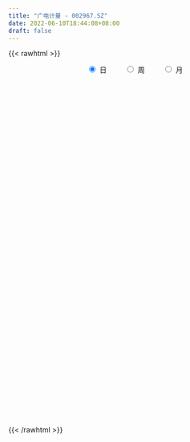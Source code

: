 ```yaml
---
title: "广电计量 - 002967.SZ"
date: 2022-06-10T18:44:08+08:00
draft: false
---
```

{{< rawhtml >}}
    <div style="text-align: center">
        <label style="padding: 1rem;"><input style="margin-right: .5rem" type="radio" name="period" value="D" checked onclick="period_change(this)">日</label>
        <label style="padding: 1rem;"><input style="margin-right: .5rem" type="radio" name="period" value="W" onclick="period_change(this)">周</label>
        <label style="padding: 1rem;"><input style="margin-right: .5rem" type="radio" name="period" value="M" onclick="period_change(this)">月</label>
    </div>
    <div id="chart" style="height: 700px;"></div> 
    <script type="text/javascript">
        const D_v = [70639.06,44565.04,46042.6,30004.22,33591.17,86733.11,41619.65,39600.57,40201.18,30071.8,45086.13,30269.14,20478.8,43285.84,37574.91,38849.2,69863.91,40942.25,87719.17,52402.11,61116.15,36899.14,38504.84,29203.07,82252.3,42066.56,35088.06,71646.52,47843.27,42119.2,40039.54,48153.34,48823.8,55257.27,93256.76,72920.79,80800.13,84319.14,120044.12,84296.02,50785.93,42908.17,34353.0,37118.39,36086.28,49092.8,28139.0,31942.73,26367.1,19894.0,26039.13,28735.24,51248.87,74522.21,113771.43,77840.41,68249.68,78118.14,69702.94,89004.77,49373.77,46160.47,41216.02,43065.17,42686.6,31668.17,38844.53,28472.05,50784.82,37226.8,34455.26,32487.26,26437.8,29729.2,52984.6,21929.9,33893.8,15503.9,29714.57,22329.2,14490.4,22565.6,13578.77,28060.27,17549.0,21614.4,15669.6,17862.8,28325.6,22164.2,52117.57,43938.2,21767.8,21431.86,20015.4,20804.66,15400.4,22195.2,31015.32,16535.52,16410.4,9668.62,11780.06,16719.4,13940.4,18934.2,19993.0,13189.56,16727.04,52596.02,45132.6,20484.6,15125.17,19391.57,63116.74,54789.92,32540.23,30415.57,32050.85,23128.4,31226.4,34763.05,50673.2,53499.18,63331.42,90466.2,71156.08,82091.22,31426.77,38152.97,38268.34,31693.28,45077.0,33263.54,22484.2,34464.75,29193.47,34332.25,61993.3,39140.6,43503.0,28308.22,26646.74,36380.72,33336.61,44178.17,156482.4,115571.23,87069.73,67691.54,41727.58,118055.67,86416.41,80953.08,86833.13,76557.24,49072.43,99811.32,86264.89,95011.42,88494.08,53398.55,58021.97,50414.13,64812.22,36495.36,42691.0,52811.27,84683.58,109973.92,67246.71,56205.8,55076.45,59056.16,45259.48,43428.43,46780.77,65757.22,65300.48,53003.49,37901.98,53353.7,77001.84,86699.16,76060.9,117929.11,114251.34,66223.8,70142.68,53999.38,91197.36,56716.38,61258.22,52824.23,51078.05,41410.69,50631.43,38829.96,23210.52,23681.8,16815.0,15638.36,16215.12,14516.56,26558.28,29636.97,26074.06,20645.11,20191.93,26968.71,17137.43,33020.73,44432.55,46835.76,28767.29,37968.49,29443.49,63212.53,38523.3,31345.84,31400.6,18544.91,17714.14,17930.64,16571.18,15672.65,18602.3,21966.3,25802.1,50038.56,21629.8,32983.58,22796.79,33663.63,36414.66,21401.8,29260.85,15850.8,16479.85,22570.05,27832.84,19862.0,14688.46,9637.63,16892.96,19698.52,25098.21,24028.81,25640.44,24295.31,21404.95,63940.07,85636.49,58243.18,31827.65,26477.89,32116.83,26243.05,70773.02,152567.16,106069.66,68406.17,71381.93,64506.18,54239.87,40484.62,52851.06,46892.38,44633.31,48988.05,53673.24,40500.7,31764.62,29622.44,68082.92,60764.6,53844.16,62889.76,33978.54,66539.19,68972.58,45385.58,41691.51,26537.1,72706.54,77911.26,41353.66,34762.1,32884.65,34255.11,31969.96,33621.5,31144.86,36266.81,52655.26,37561.26,58958.2,46942.32,35013.52,27375.89,35076.77,23140.45,39077.12,21304.79,33027.52,21424.6,23369.9,23738.62,53915.16,35930.63,26017.68,34495.0,34098.55,30180.78,28249.42,27836.78,18919.94,20843.89,35984.96,39855.58,21598.87,20711.28,36175.38,16567.47,22696.01,22350.81,29229.67,30192.93,28325.46,30758.64,23187.98,39608.77,21219.74,15832.68,18084.03,19139.63,15450.05,22309.95,17983.67,19431.82,22218.52,19533.6,22675.94,52287.9,124186.03,114635.95,103810.27,81711.0,67510.66,79135.19,74290.87,74799.39,67009.02,62184.43,43210.02,51269.4,37873.7,95974.74,94897.1,63737.9,46127.6,38716.03,101057.09,68717.62,47014.28,43139.9,37525.7,85626.83,46096.23,51442.35,39045.78,37440.31,27385.4,38147.56,25538.0,54184.7,22344.59,41194.4,64792.34,53593.03,36695.48,43544.6,29472.6,29348.22,47478.05,27805.56,38084.39,59566.23,61850.6,35903.45,61311.54,41948.96,39300.74,36833.88,53530.94,36465.48,44268.04,60513.15,36912.32,27653.86,24935.45,30368.23,49079.91,29547.8,47636.52,35787.42,54788.19,32699.9,20048.18,21545.12,25721.84,25017.29,37467.77,22783.76,18770.93,27189.05,28707.68,33621.99,33065.45,44120.94,61081.98,33625.41,27474.14,26348.17,82530.06,44526.23,50141.18,46100.22,48617.87,51985.81,42803.05,37773.24,39848.43,26427.69,34259.01,29643.98,30106.62,33574.71,44457.87,33601.17,29742.13,22312.6,46692.2,53130.85,50869.63,22748.61,19995.18,16800.98,14888.23,22654.78,27643.81,21377.57,18975.37,32964.89,67852.38,32495.57,75578.57,96519.33,64276.2,129330.36,178230.11,106153.16,93779.6,71873.57,57847.22,75261.89,39729.31,89713.85,52191.08,70702.17,56869.91,99509.38,68770.24,102019.46,67339.61,40804.69,31673.93,42705.12,35572.54,35321.93,22464.81,19856.59,31070.3,41577.05,23569.6,27350.8,31274.38,46615.84,24114.94,41699.27,42163.2,53163.0,47859.46,76060.6,28072.0,33349.08,21304.96,35542.0,39434.19,37950.88]
const D_histogram = [0.0,0.0012763533,-0.0720219609,-0.0942436946,-0.0320177858,-0.141498034,-0.2095871699,-0.2310935292,-0.182819824,-0.1599317772,-0.1678301677,-0.1284961413,-0.0919593157,-0.041650679,0.0198529436,0.0155427426,-0.0438676513,-0.0873743331,-0.0616353196,-0.0415664959,-0.0674904212,-0.0869055494,-0.0646491729,-0.0434585142,0.0692261637,0.1068336487,0.1219726803,0.2100256832,0.2876310449,0.3003574191,0.3055287266,0.3528604621,0.3722779579,0.3697802486,0.3707035892,0.2816186069,0.2192801707,0.2645424277,0.3353422715,0.1726129934,0.0828857708,0.0517258543,-0.0241726115,-0.0506882027,-0.0913329397,-0.224648567,-0.3351575548,-0.3373846277,-0.2740478626,-0.2323011655,-0.1712841356,-0.1048261168,-0.0107611153,0.2297179862,0.5667056691,0.6797444918,0.6583432598,0.6493018455,0.5831837374,0.3628125055,0.174546383,0.0790540031,0.0082454977,-0.0976435419,-0.1074278647,-0.1500298183,-0.0983069258,-0.0627025219,-0.0561551737,-0.027192154,0.0411676802,0.0788510019,0.0536702589,-0.0071620645,-0.0060864202,-0.0670824846,-0.2063913194,-0.3027725584,-0.4239409655,-0.4684499014,-0.4366203528,-0.4010127439,-0.3448444414,-0.3787794683,-0.3835843083,-0.3492212918,-0.3564080589,-0.3169725737,-0.2815688246,-0.2888350352,-0.2177839376,-0.0772607751,0.0319690445,0.1164241083,0.1985271528,0.2667414167,0.2952631812,0.3184363391,0.3726926064,0.3559454966,0.2953996617,0.2469165165,0.189465703,0.1251449047,0.0251431666,-0.067787031,-0.0485124305,-0.0338383631,-0.0240162883,-0.1236328219,-0.2155019006,-0.2742335645,-0.3065769642,-0.282334044,-0.4057697909,-0.436320846,-0.4577498832,-0.4987363616,-0.4465875032,-0.4188275191,-0.41834182,-0.4193450273,-0.42601668,-0.3908862992,-0.2992352421,-0.1347991207,0.0075940627,0.1389001916,0.2081940556,0.2255783454,0.2147448574,0.2245940737,0.274458373,0.2708589926,0.2703352015,0.2819994426,0.2623962918,0.2255394509,0.2482094545,0.1807148149,0.2059754686,0.2065312453,0.1636610269,0.1413952653,0.1399088605,0.1039805221,0.2548803079,0.3950499712,0.5036532849,0.5843539761,0.5826530921,0.6493192374,0.6919586989,0.7980511418,0.9384487531,0.9485359996,0.8774474216,0.6385052554,0.3762637793,0.1454934826,0.1019295623,-0.0226331177,-0.1511777561,-0.200468455,-0.2978754209,-0.4075302222,-0.4626632322,-0.451598601,-0.3283938824,-0.1552901109,-0.1121552445,-0.1059010518,-0.161778211,-0.1384284047,-0.1027052688,-0.0563981129,-0.0383030618,-0.1472421119,-0.1351134414,-0.1961248798,-0.230410716,-0.1575546136,-0.0114315086,-0.1039886867,-0.1936382273,-0.0197773907,-0.0637938605,-0.08620369,-0.1473064976,-0.1321196138,-0.2132005672,-0.3339295953,-0.5234734913,-0.6658860039,-0.8310392477,-0.8888514937,-0.7677524974,-0.6412220089,-0.56559823,-0.5290242377,-0.4410562144,-0.3372451136,-0.2243481187,-0.1373284157,-0.020360861,0.0550471868,0.0575702278,0.1047679652,0.1900174986,0.2891097378,0.3533723767,0.4056702221,0.4863695743,0.5891041622,0.5827736565,0.5632464037,0.5734781821,0.4977724666,0.3435952938,0.2528319762,0.2289713013,0.213949489,0.158180644,0.1330421552,0.0572791447,-0.0068063124,-0.073599236,-0.0886422265,-0.0894040486,0.0090119008,0.0642171572,0.0580278184,0.0403531538,0.0814082887,0.0178138931,-0.0634073144,-0.130214569,-0.1797212687,-0.2492028334,-0.2006349601,-0.158660433,-0.1622241941,-0.1669704931,-0.14821608,-0.1849384523,-0.2164336178,-0.1455052975,-0.0763077751,-0.0142013173,-0.0127314179,-0.004643011,0.1450264767,0.3516472409,0.4923481787,0.5417524283,0.5422344227,0.4712248149,0.3976210318,0.3808648105,0.4776074104,0.4344742008,0.3725871269,0.4213177234,0.459923506,0.4954929802,0.476387638,0.4120799271,0.413769586,0.3421980368,0.2238506823,0.0793262154,-0.0097543069,-0.1685198639,-0.2646147812,-0.3955604705,-0.5839800082,-0.6478814352,-0.7029393415,-0.7352024002,-0.6904607049,-0.6990575644,-0.7441474546,-0.7078569883,-0.6961527912,-0.5278543327,-0.3219936824,-0.2022030002,-0.1243091246,-0.1492274926,-0.216518549,-0.2954979847,-0.3623116752,-0.3316561773,-0.3786061344,-0.2794205816,-0.1538295174,-0.1219438649,-0.1623098689,-0.2148433432,-0.1619932075,-0.0748480681,-0.034422847,0.0582796738,0.0562262283,0.087934862,0.0419394236,-0.0025806055,-0.0349017085,-0.0903498958,-0.0761326472,-0.0532837614,0.0083604739,-0.0499667021,-0.0935261207,-0.0723641123,-0.0779507528,-0.0487782706,-0.0241264269,-0.102462712,-0.008713614,0.0418581956,0.0377319673,-0.0305419285,-0.0587925014,-0.1075673603,-0.1625753578,-0.22461778,-0.2866667509,-0.2707852554,-0.2988094256,-0.2309491349,-0.2457819741,-0.2128283142,-0.1805215342,-0.1818111677,-0.0983772477,-0.015767546,0.0881961943,0.1430955433,0.2042433525,0.2637220643,0.2616378492,0.2140983503,0.1119927135,-0.0338946918,-0.1465300888,-0.1931564909,-0.188505315,-0.2032208349,-0.2256495481,-0.2556899267,-0.200913415,-0.1062378753,-0.0767909781,-0.0704514639,-0.0085675343,0.0013048886,-0.0474700617,0.0189943414,0.0967251754,0.1593534092,0.2114220582,0.3276892557,0.4001336978,0.4104069408,0.4153382549,0.3774256057,0.4439744389,0.4419473406,0.451558521,0.3954555384,0.3531725402,0.2935216382,0.2509699397,0.2220706631,0.1204124775,0.0618062027,0.0101410415,0.0452837751,0.1182125018,0.1737180373,0.2149974238,0.1993956379,0.1765850158,0.1098442041,0.0551931754,-0.0267935323,-0.0302955082,0.0335168002,0.0716430191,0.1170348319,0.0941348883,0.1072744449,0.0935681403,0.0475862003,0.0385596989,0.0167053809,0.0332289418,0.0128764819,-0.031466122,-0.0565402211,-0.0917064381,-0.078815226,-0.077141996,-0.1309132956,-0.1939828116,-0.1391547273,-0.1284976996,-0.1202649558,-0.1398744141,-0.1768644163,-0.2185769601,-0.249715677,-0.2643673089,-0.2590182496,-0.276561088,-0.297967688,-0.2906385958,-0.2497040679,-0.2569297572,-0.3080550229,-0.3182194847,-0.2778398483,-0.2251326102,-0.0948345878,-0.0246267175,0.0304587684,0.0195019053,0.0634074011,0.0441651245,0.0513451154,0.0548091829,0.0454268422,0.0481643982,0.0614360703,0.0760073375,0.0572708947,0.014680428,-0.0310894263,-0.0125642047,0.0083031934,-0.0119556872,-0.1060420703,-0.0906185601,-0.0052438283,0.0467593046,0.0858621045,0.1152718718,0.1431835639,0.1351815849,0.1086100434,0.0855847256,0.0543068931,0.0391558792,0.0348178398,0.0329379771,0.0709129236,0.1125704587,0.105594417,0.1403747761,0.2687453056,0.2754885514,0.294999692,0.2563624911,0.1814438068,0.0911274656,0.0256813072,-0.1024910492,-0.2183540021,-0.378004333,-0.4869459848,-0.4628335266,-0.4365828867,-0.3366209803,-0.2185437568,-0.1496870922,-0.0779350881,0.0054496392,0.068767587,0.1115648631,0.1319824538,0.145298049,0.1493040021,0.1750043313,0.1780946126,0.1926106848,0.2137264428,0.1499545079,0.1183026515,0.1266797674,0.1517602771,0.2194728579,0.2760332049,0.3609382002,0.3894124839,0.3986439943,0.3733621569,0.3192642499,0.2338969832,0.1660578675]
const D_fast = [0.0,0.0015954416,-0.0897083628,-0.1354910202,-0.0812695578,-0.2261243145,-0.3466102428,-0.4258899845,-0.4233212352,-0.4404161327,-0.4902720651,-0.4830620741,-0.4695150775,-0.4296191105,-0.363152252,-0.3635767674,-0.4339540741,-0.4993043392,-0.4889741556,-0.4792969558,-0.5220934864,-0.563235002,-0.5571409187,-0.5468148886,-0.4168236697,-0.3525077726,-0.3068755709,-0.1663161471,-0.0168030243,0.0710127048,0.1525661938,0.2881130449,0.4006000302,0.4905473831,0.584146621,0.5654662903,0.5579478969,0.6693457607,0.8239811725,0.7044051427,0.6353993627,0.6171709099,0.5352292912,0.4960416493,0.4325636774,0.2430859083,0.0487875318,-0.037785698,-0.0429608986,-0.0592894928,-0.0410934969,-0.0008420072,0.0905327155,0.3884413135,0.8671054137,1.1500803594,1.2932649423,1.4465489894,1.5262268156,1.39655871,1.2519291833,1.1762003042,1.1074531732,0.9771532481,0.9405119592,0.860402551,0.8875487121,0.9074774854,0.8999860402,0.9221510215,1.0008027757,1.0581988479,1.0464356696,0.9838128301,0.9833668694,0.9056001837,0.7146935191,0.5426191406,0.315465492,0.1538440808,0.0765185412,0.0118729641,-0.0181698437,-0.1467997377,-0.2475006547,-0.3004429612,-0.3967317431,-0.4365394013,-0.4715278583,-0.5510028277,-0.5343977145,-0.4131897458,-0.2959676651,-0.1824065742,-0.0506717415,0.0842278766,0.1865654363,0.289347679,0.4367770979,0.5090163623,0.5223204428,0.5355664267,0.5254820389,0.4924474668,0.3987315204,0.288854565,0.2960010579,0.3022155346,0.3060335373,0.1755087982,0.0297642443,-0.0975258107,-0.2065134514,-0.2528540423,-0.4777322369,-0.6173635035,-0.7532300115,-0.9189005803,-0.9783985976,-1.0553454933,-1.1594452493,-1.2652847134,-1.3784605361,-1.4410517301,-1.4242094834,-1.2934731423,-1.1491814431,-0.9831502664,-0.8618078884,-0.7880290124,-0.745176286,-0.6791785512,-0.5606996587,-0.496584291,-0.4295242816,-0.3473601799,-0.3013642577,-0.281836236,-0.1971138686,-0.2194298046,-0.1426752837,-0.0904866957,-0.0924416573,-0.0793586026,-0.0458677923,-0.0558010002,0.1588188626,0.3977510187,0.6322676537,0.8590568388,1.0030192279,1.2320151826,1.4476443188,1.7532495472,2.1282593467,2.3754805931,2.5237538705,2.4444380181,2.2762624868,2.0818655608,2.0637840311,1.9335630716,1.7672239943,1.6678161816,1.4959403605,1.2844030037,1.1136041856,1.0117691665,1.0528754146,1.1871566583,1.2022527136,1.1820316434,1.0857099315,1.0744526366,1.0844994552,1.1167070829,1.1252263686,0.9794767906,0.9578271007,0.8477844423,0.7558959271,0.7893633761,0.932628604,0.8140742542,0.6760151568,0.8449316457,0.7849667108,0.7410059588,0.6430765268,0.6252335071,0.4908524119,0.286640985,-0.0337712838,-0.3426552974,-0.7155683531,-0.9955934725,-1.0664326006,-1.1002076143,-1.1659833929,-1.26166546,-1.2839614903,-1.264461668,-1.2076517027,-1.1549641036,-1.0430867642,-0.9539169197,-0.9370013217,-0.8636115931,-0.730857685,-0.5594880113,-0.4068822782,-0.2531668773,-0.0508751316,0.1991354969,0.3384984053,0.4597827534,0.6133840774,0.6621214785,0.5938431292,0.5662878056,0.599669956,0.6381355159,0.6219118319,0.630033882,0.5685906576,0.5028036225,0.4176108898,0.3804073427,0.3572945085,0.4579634331,0.5292229788,0.5375405946,0.5299542185,0.5913614256,0.5322205032,0.4351474671,0.3357865702,0.2413495534,0.1095672803,0.1079764136,0.1102858324,0.0661660229,0.0196771006,0.0013774936,-0.0815794918,-0.1671830616,-0.1326310658,-0.0825104871,-0.0239543587,-0.0256673138,-0.0187396597,0.1671864473,0.4617190216,0.7255070042,0.9103493608,1.0463899609,1.0931865569,1.1189880317,1.197448013,1.4135924655,1.4790778061,1.510337514,1.6643975413,1.8179842005,1.9774269197,2.077418487,2.1161307578,2.2212628132,2.2352407733,2.1728560893,2.0481631763,1.9566440773,1.7557485543,1.5934999417,1.3636641348,1.029249595,0.8033778093,0.5725850676,0.3565214088,0.2286479279,0.0452866773,-0.1858400766,-0.3265138573,-0.488847858,-0.4525129827,-0.327150753,-0.2579108208,-0.2110942264,-0.2733194676,-0.3947401611,-0.547594093,-0.7049857024,-0.7572442487,-0.8988457395,-0.8695153321,-0.7823816473,-0.7809819609,-0.8619254322,-0.9681697423,-0.9558179085,-0.8873847861,-0.8555652768,-0.7482928375,-0.736289726,-0.6825973768,-0.7181079593,-0.7632731398,-0.8043196699,-0.8823553312,-0.8871712443,-0.8776432989,-0.813908945,-0.8847277967,-0.9516687454,-0.9485977651,-0.9736720938,-0.9566941793,-0.9380739422,-1.0420259053,-0.9504552108,-0.8894188523,-0.8841120888,-0.9600214668,-1.002970165,-1.078636864,-1.174288701,-1.2924855681,-1.4262012267,-1.478016045,-1.5807425717,-1.5706195647,-1.6468978975,-1.6671513161,-1.6799749197,-1.726717345,-1.667877737,-1.5892099218,-1.463197133,-1.3725238981,-1.2603152508,-1.1349060228,-1.0715807756,-1.0655956871,-1.1397031454,-1.2940642237,-1.4433321429,-1.5382476677,-1.5807228205,-1.6462435492,-1.7250846494,-1.8190475097,-1.8144993517,-1.7463832809,-1.7361341282,-1.74740748,-1.6876654339,-1.6774667889,-1.7381092546,-1.6668962662,-1.5649841383,-1.4625175522,-1.3575933887,-1.1594038772,-0.9869260107,-0.8740510325,-0.7652851547,-0.7088414024,-0.5312989595,-0.4228392226,-0.300338412,-0.2575775101,-0.2115673731,-0.1978378656,-0.1776470791,-0.15102869,-0.2225837562,-0.2657384803,-0.3148683812,-0.2684047038,-0.1659228516,-0.0669878067,0.0280409356,0.0622880593,0.0836236911,0.0443439304,0.0034911956,-0.0851938952,-0.0962697481,-0.0240782398,0.0319587339,0.1066092548,0.1072430332,0.1472012011,0.1568869315,0.1228015415,0.1234149649,0.1057369921,0.1305677885,0.113434449,0.0612253147,0.0220161603,-0.0360766662,-0.0428892606,-0.0605015296,-0.1470011531,-0.258566372,-0.2385269695,-0.2599943668,-0.2818278619,-0.3364059237,-0.41761203,-0.5139688138,-0.6075364499,-0.688279909,-0.7476854122,-0.8343685225,-0.9302670446,-0.9955976013,-1.0170890904,-1.088547219,-1.2166862404,-1.3064055734,-1.3354858991,-1.3390618135,-1.232472438,-1.1684212471,-1.1057210691,-1.1118024559,-1.0520451099,-1.0602461053,-1.0402298356,-1.0230634723,-1.0210891025,-1.006310447,-0.9776797573,-0.9441066557,-0.9485253748,-0.9874457345,-1.0409879453,-1.0256037749,-1.0026605785,-1.0259083809,-1.1465052816,-1.1537364114,-1.0696726366,-1.0059796776,-0.9454113516,-0.8871836164,-0.8234760333,-0.797682616,-0.7971016467,-0.7987307831,-0.8164318924,-0.8217939365,-0.817427516,-0.8110728843,-0.755369707,-0.6855695571,-0.6661469946,-0.5962729414,-0.4007160856,-0.3251007019,-0.2318396383,-0.2063862165,-0.2359439491,-0.3034784239,-0.3625042555,-0.5162993742,-0.6867508276,-0.9409022417,-1.1715803897,-1.2631763131,-1.3460713949,-1.3302647336,-1.2668234494,-1.2353885577,-1.1831203257,-1.0983731886,-1.0178633441,-0.9471748522,-0.8937616481,-0.8441215406,-0.8027895869,-0.7333381749,-0.6857242405,-0.6230554971,-0.5485081284,-0.5747914363,-0.5768676299,-0.536820572,-0.4737999932,-0.3512191978,-0.2256505496,-0.0505110042,0.0753164004,0.1842089094,0.2522676112,0.2779857666,0.2510927458,0.224768097]
const D_slow = [0.0,0.0003190883,-0.0176864019,-0.0412473255,-0.049251772,-0.0846262805,-0.137023073,-0.1947964553,-0.2405014113,-0.2804843556,-0.3224418975,-0.3545659328,-0.3775557617,-0.3879684315,-0.3830051956,-0.37911951,-0.3900864228,-0.4119300061,-0.427338836,-0.4377304599,-0.4546030652,-0.4763294526,-0.4924917458,-0.5033563744,-0.4860498334,-0.4593414213,-0.4288482512,-0.3763418304,-0.3044340692,-0.2293447144,-0.1529625327,-0.0647474172,0.0283220723,0.1207671344,0.2134430317,0.2838476834,0.3386677261,0.4048033331,0.4886389009,0.5317921493,0.552513592,0.5654450556,0.5594019027,0.546729852,0.5238966171,0.4677344753,0.3839450866,0.2995989297,0.2310869641,0.1730116727,0.1301906388,0.1039841096,0.1012938308,0.1587233273,0.3003997446,0.4703358675,0.6349216825,0.7972471439,0.9430430782,1.0337462046,1.0773828003,1.0971463011,1.0992076755,1.07479679,1.0479398239,1.0104323693,0.9858556379,0.9701800074,0.956141214,0.9493431755,0.9596350955,0.979347846,0.9927654107,0.9909748946,0.9894532895,0.9726826684,0.9210848385,0.8453916989,0.7394064576,0.6222939822,0.513138894,0.412885708,0.3266745977,0.2319797306,0.1360836535,0.0487783306,-0.0403236841,-0.1195668276,-0.1899590337,-0.2621677925,-0.3166137769,-0.3359289707,-0.3279367096,-0.2988306825,-0.2491988943,-0.1825135401,-0.1086977449,-0.0290886601,0.0640844915,0.1530708657,0.2269207811,0.2886499102,0.336016336,0.3673025621,0.3735883538,0.356641596,0.3445134884,0.3360538976,0.3300498256,0.2991416201,0.2452661449,0.1767077538,0.1000635128,0.0294800018,-0.071962446,-0.1810426575,-0.2954801283,-0.4201642187,-0.5318110945,-0.6365179742,-0.7411034292,-0.8459396861,-0.9524438561,-1.0501654309,-1.1249742414,-1.1586740216,-1.1567755059,-1.122050458,-1.0700019441,-1.0136073577,-0.9599211434,-0.9037726249,-0.8351580317,-0.7674432835,-0.6998594832,-0.6293596225,-0.5637605495,-0.5073756868,-0.4453233232,-0.4001446195,-0.3486507523,-0.297017941,-0.2561026843,-0.2207538679,-0.1857766528,-0.1597815223,-0.0960614453,0.0027010475,0.1286143687,0.2747028628,0.4203661358,0.5826959451,0.7556856199,0.9551984053,1.1898105936,1.4269445935,1.6463064489,1.8059327627,1.8999987076,1.9363720782,1.9618544688,1.9561961894,1.9184017503,1.8682846366,1.7938157814,1.6919332258,1.5762674178,1.4633677675,1.3812692969,1.3424467692,1.3144079581,1.2879326952,1.2474881424,1.2128810412,1.187204724,1.1731051958,1.1635294304,1.1267189024,1.0929405421,1.0439093221,0.9863066431,0.9469179897,0.9440601126,0.9180629409,0.8696533841,0.8647090364,0.8487605713,0.8272096488,0.7903830244,0.7573531209,0.7040529791,0.6205705803,0.4897022075,0.3232307065,0.1154708946,-0.1067419788,-0.2986801032,-0.4589856054,-0.6003851629,-0.7326412223,-0.8429052759,-0.9272165543,-0.983303584,-1.0176356879,-1.0227259032,-1.0089641065,-0.9945715495,-0.9683795582,-0.9208751836,-0.8485977491,-0.7602546549,-0.6588370994,-0.5372447058,-0.3899686653,-0.2442752512,-0.1034636502,0.0399058953,0.1643490119,0.2502478354,0.3134558294,0.3706986548,0.424186027,0.463731188,0.4969917268,0.511311513,0.5096099349,0.4912101259,0.4690495692,0.4466985571,0.4489515323,0.4650058216,0.4795127762,0.4896010647,0.5099531368,0.5144066101,0.4985547815,0.4660011392,0.4210708221,0.3587701137,0.3086113737,0.2689462654,0.2283902169,0.1866475937,0.1495935737,0.1033589606,0.0492505561,0.0128742317,-0.006202712,-0.0097530414,-0.0129358958,-0.0140966486,0.0221599706,0.1100717808,0.2331588255,0.3685969325,0.5041555382,0.6219617419,0.7213669999,0.8165832025,0.9359850551,1.0446036053,1.1377503871,1.2430798179,1.3580606944,1.4819339395,1.601030849,1.7040508308,1.8074932272,1.8930427365,1.949005407,1.9688369609,1.9663983842,1.9242684182,1.8581147229,1.7592246053,1.6132296032,1.4512592444,1.2755244091,1.091723809,0.9191086328,0.7443442417,0.558307378,0.381343131,0.2073049332,0.07534135,-0.0051570706,-0.0557078206,-0.0867851018,-0.1240919749,-0.1782216122,-0.2520961084,-0.3426740272,-0.4255880715,-0.5202396051,-0.5900947505,-0.6285521298,-0.6590380961,-0.6996155633,-0.7533263991,-0.793824701,-0.812536718,-0.8211424298,-0.8065725113,-0.7925159542,-0.7705322388,-0.7600473829,-0.7606925342,-0.7694179614,-0.7920054353,-0.8110385971,-0.8243595375,-0.822269419,-0.8347610945,-0.8581426247,-0.8762336528,-0.895721341,-0.9079159086,-0.9139475154,-0.9395631933,-0.9417415968,-0.9312770479,-0.9218440561,-0.9294795382,-0.9441776636,-0.9710695037,-1.0117133431,-1.0678677881,-1.1395344758,-1.2072307897,-1.2819331461,-1.3396704298,-1.4011159233,-1.4543230019,-1.4994533854,-1.5449061774,-1.5695004893,-1.5734423758,-1.5513933272,-1.5156194414,-1.4645586033,-1.3986280872,-1.3332186249,-1.2796940373,-1.2516958589,-1.2601695319,-1.2968020541,-1.3450911768,-1.3922175056,-1.4430227143,-1.4994351013,-1.563357583,-1.6135859367,-1.6401454055,-1.6593431501,-1.6769560161,-1.6790978996,-1.6787716775,-1.6906391929,-1.6858906076,-1.6617093137,-1.6218709614,-1.5690154469,-1.4870931329,-1.3870597085,-1.2844579733,-1.1806234096,-1.0862670081,-0.9752733984,-0.8647865633,-0.751896933,-0.6530330484,-0.5647399133,-0.4913595038,-0.4286170189,-0.3730993531,-0.3429962337,-0.327544683,-0.3250094226,-0.3136884789,-0.2841353534,-0.2407058441,-0.1869564881,-0.1371075787,-0.0929613247,-0.0655002737,-0.0517019798,-0.0584003629,-0.06597424,-0.0575950399,-0.0396842852,-0.0104255772,0.0131081449,0.0399267561,0.0633187912,0.0752153413,0.084855266,0.0890316112,0.0973388467,0.1005579671,0.0926914367,0.0785563814,0.0556297719,0.0359259654,0.0166404664,-0.0160878575,-0.0645835604,-0.0993722422,-0.1314966671,-0.1615629061,-0.1965315096,-0.2407476137,-0.2953918537,-0.357820773,-0.4239126002,-0.4886671626,-0.5578074346,-0.6322993566,-0.7049590055,-0.7673850225,-0.8316174618,-0.9086312175,-0.9881860887,-1.0576460508,-1.1139292033,-1.1376378503,-1.1437945296,-1.1361798375,-1.1313043612,-1.1154525109,-1.1044112298,-1.091574951,-1.0778726552,-1.0665159447,-1.0544748451,-1.0391158276,-1.0201139932,-1.0057962695,-1.0021261625,-1.0098985191,-1.0130395703,-1.0109637719,-1.0139526937,-1.0404632113,-1.0631178513,-1.0644288084,-1.0527389822,-1.0312734561,-1.0024554882,-0.9666595972,-0.932864201,-0.9057116901,-0.8843155087,-0.8707387854,-0.8609498157,-0.8522453557,-0.8440108614,-0.8262826305,-0.7981400159,-0.7717414116,-0.7366477176,-0.6694613912,-0.6005892533,-0.5268393303,-0.4627487075,-0.4173877558,-0.3946058895,-0.3881855627,-0.413808325,-0.4683968255,-0.5628979087,-0.6846344049,-0.8003427866,-0.9094885082,-0.9936437533,-1.0482796925,-1.0857014656,-1.1051852376,-1.1038228278,-1.0866309311,-1.0587397153,-1.0257441018,-0.9894195896,-0.9520935891,-0.9083425062,-0.8638188531,-0.8156661819,-0.7622345712,-0.7247459442,-0.6951702813,-0.6635003395,-0.6255602702,-0.5706920557,-0.5016837545,-0.4114492045,-0.3140960835,-0.2144350849,-0.1210945457,-0.0412784832,0.0171957626,0.0587102295]
const D_data = [['2020-05-20', 29.27, 27.59, 27.27, 29.45],['2020-05-21', 27.66, 27.61, 27.35, 28.42],['2020-05-22', 27.52, 26.45, 26.1, 27.9],['2020-05-25', 26.43, 26.76, 25.8, 26.97],['2020-05-26', 26.94, 27.87, 26.5, 27.96],['2020-05-27', 27.92, 25.51, 25.21, 27.93],['2020-05-28', 25.33, 25.39, 24.9, 26.35],['2020-05-29', 25.15, 25.53, 25.06, 25.63],['2020-06-01', 25.8, 26.28, 25.54, 26.5],['2020-06-02', 26.37, 25.98, 25.84, 26.54],['2020-06-03', 26.16, 25.46, 25.13, 26.17],['2020-06-04', 25.6, 25.97, 25.32, 26.33],['2020-06-05', 25.94, 26.0, 25.76, 26.16],['2020-06-08', 26.08, 26.3, 26.08, 27.26],['2020-06-09', 26.5, 26.68, 25.8, 26.86],['2020-06-10', 26.64, 25.97, 25.97, 26.89],['2020-06-11', 25.93, 25.04, 24.73, 25.93],['2020-06-12', 24.55, 24.85, 24.01, 24.9],['2020-06-15', 26.42, 25.55, 25.12, 26.42],['2020-06-16', 25.14, 25.5, 25.0, 25.75],['2020-06-17', 25.36, 24.8, 24.45, 25.49],['2020-06-18', 24.8, 24.63, 24.28, 24.95],['2020-06-19', 24.63, 25.03, 24.61, 25.25],['2020-06-22', 24.9, 25.02, 24.66, 25.14],['2020-06-23', 25.3, 26.47, 25.11, 26.86],['2020-06-24', 26.27, 25.94, 25.82, 26.73],['2020-06-29', 25.94, 25.83, 25.62, 26.3],['2020-06-30', 25.95, 27.1, 25.89, 27.35],['2020-07-01', 27.3, 27.57, 26.92, 27.68],['2020-07-02', 27.51, 27.2, 26.81, 27.68],['2020-07-03', 27.2, 27.37, 27.0, 27.62],['2020-07-06', 27.6, 28.29, 27.53, 28.5],['2020-07-07', 28.68, 28.41, 28.33, 29.5],['2020-07-08', 28.01, 28.49, 27.74, 29.16],['2020-07-09', 28.22, 28.85, 27.84, 29.09],['2020-07-10', 28.3, 27.78, 27.63, 28.7],['2020-07-13', 27.52, 27.95, 26.97, 28.26],['2020-07-14', 28.04, 29.5, 27.4, 29.58],['2020-07-15', 29.6, 30.44, 29.16, 31.0],['2020-07-16', 30.18, 27.54, 27.5, 30.18],['2020-07-17', 27.78, 27.95, 26.2, 27.99],['2020-07-20', 28.08, 28.49, 27.65, 28.8],['2020-07-21', 28.58, 27.73, 27.46, 28.58],['2020-07-22', 27.68, 28.12, 27.15, 28.15],['2020-07-23', 27.8, 27.78, 27.3, 28.66],['2020-07-24', 27.85, 26.09, 26.01, 27.89],['2020-07-27', 26.2, 25.55, 25.36, 26.41],['2020-07-28', 25.69, 26.38, 25.69, 26.62],['2020-07-29', 26.33, 27.16, 26.21, 27.26],['2020-07-30', 27.24, 27.0, 26.9, 27.48],['2020-07-31', 27.1, 27.38, 26.88, 27.94],['2020-08-03', 27.65, 27.7, 27.36, 27.8],['2020-08-04', 28.35, 28.45, 27.9, 29.8],['2020-08-05', 28.9, 31.3, 28.21, 31.3],['2020-08-06', 31.97, 34.43, 31.64, 34.43],['2020-08-07', 33.99, 33.4, 33.1, 35.01],['2020-08-10', 33.0, 32.58, 32.2, 34.36],['2020-08-11', 32.58, 33.28, 32.58, 35.6],['2020-08-12', 33.81, 32.98, 32.0, 34.5],['2020-08-13', 33.3, 30.79, 30.62, 33.88],['2020-08-14', 30.8, 30.45, 29.8, 31.14],['2020-08-17', 30.95, 31.1, 30.0, 31.48],['2020-08-18', 31.16, 31.15, 30.8, 31.92],['2020-08-19', 30.99, 30.35, 30.0, 31.57],['2020-08-20', 30.19, 31.31, 29.88, 31.31],['2020-08-21', 31.4, 30.8, 30.4, 31.55],['2020-08-24', 30.7, 32.05, 30.5, 32.88],['2020-08-25', 32.27, 32.16, 31.45, 32.71],['2020-08-26', 32.25, 32.0, 31.76, 33.81],['2020-08-27', 32.25, 32.48, 32.01, 33.2],['2020-08-28', 32.57, 33.38, 32.02, 33.57],['2020-08-31', 33.5, 33.47, 33.06, 34.2],['2020-09-01', 33.4, 32.91, 32.61, 33.87],['2020-09-02', 32.87, 32.39, 32.01, 33.2],['2020-09-03', 32.24, 33.14, 31.6, 34.44],['2020-09-04', 32.48, 32.31, 32.1, 32.88],['2020-09-07', 32.32, 30.81, 30.39, 32.92],['2020-09-08', 30.85, 30.63, 30.15, 30.97],['2020-09-09', 30.29, 29.55, 28.82, 30.48],['2020-09-10', 29.61, 29.8, 29.61, 30.75],['2020-09-11', 29.71, 30.44, 29.6, 30.53],['2020-09-14', 30.51, 30.4, 29.63, 30.77],['2020-09-15', 30.4, 30.66, 30.11, 30.67],['2020-09-16', 30.95, 29.34, 29.02, 31.34],['2020-09-17', 29.42, 29.32, 28.5, 29.59],['2020-09-18', 29.59, 29.61, 28.5, 29.61],['2020-09-21', 29.55, 28.88, 28.8, 29.85],['2020-09-22', 28.61, 29.27, 28.4, 29.67],['2020-09-23', 29.15, 29.16, 28.83, 29.77],['2020-09-24', 28.99, 28.44, 28.41, 29.11],['2020-09-25', 28.36, 29.35, 28.23, 29.97],['2020-09-28', 29.42, 30.63, 29.24, 31.35],['2020-09-29', 30.72, 30.85, 30.3, 31.2],['2020-09-30', 30.97, 31.08, 30.65, 31.75],['2020-10-09', 31.48, 31.59, 30.81, 31.68],['2020-10-12', 31.59, 31.98, 31.59, 32.21],['2020-10-13', 31.89, 31.95, 31.74, 32.48],['2020-10-14', 31.89, 32.26, 31.75, 32.7],['2020-10-15', 32.49, 33.14, 32.06, 33.8],['2020-10-16', 33.14, 32.66, 32.45, 33.31],['2020-10-19', 32.8, 32.19, 32.02, 33.0],['2020-10-20', 32.14, 32.3, 31.9, 32.39],['2020-10-21', 32.3, 32.12, 31.7, 32.47],['2020-10-22', 31.92, 31.88, 31.23, 32.11],['2020-10-23', 31.72, 31.1, 30.98, 32.09],['2020-10-26', 30.87, 30.7, 30.1, 31.47],['2020-10-27', 30.5, 31.91, 30.3, 32.14],['2020-10-28', 31.71, 31.96, 31.66, 32.28],['2020-10-29', 31.75, 31.99, 31.16, 32.09],['2020-10-30', 33.6, 30.36, 30.23, 33.74],['2020-11-02', 30.21, 29.84, 28.7, 30.67],['2020-11-03', 29.69, 29.68, 29.12, 29.96],['2020-11-04', 29.56, 29.55, 29.44, 29.96],['2020-11-05', 29.7, 30.01, 29.51, 30.39],['2020-11-06', 30.2, 27.61, 27.1, 30.2],['2020-11-09', 27.01, 28.0, 26.56, 28.15],['2020-11-10', 28.18, 27.58, 27.26, 28.39],['2020-11-11', 27.79, 26.73, 26.73, 27.88],['2020-11-12', 27.0, 27.48, 27.0, 27.9],['2020-11-13', 27.33, 26.96, 26.7, 27.34],['2020-11-16', 26.96, 26.26, 26.1, 27.15],['2020-11-17', 26.61, 25.79, 25.25, 26.66],['2020-11-18', 25.71, 25.23, 24.83, 26.09],['2020-11-19', 25.11, 25.36, 24.62, 25.8],['2020-11-20', 25.4, 25.98, 25.37, 26.53],['2020-11-23', 26.0, 27.25, 25.85, 28.16],['2020-11-24', 27.38, 27.59, 27.38, 28.8],['2020-11-25', 27.7, 28.09, 27.3, 28.96],['2020-11-26', 28.06, 27.84, 27.46, 28.35],['2020-11-27', 27.81, 27.45, 26.78, 28.15],['2020-11-30', 27.49, 27.15, 27.09, 28.0],['2020-12-01', 27.15, 27.45, 27.1, 27.64],['2020-12-02', 27.75, 28.19, 27.27, 28.4],['2020-12-03', 28.19, 27.75, 27.72, 28.59],['2020-12-04', 27.77, 27.89, 27.42, 27.99],['2020-12-07', 27.76, 28.2, 27.43, 28.45],['2020-12-08', 28.39, 27.92, 27.9, 28.39],['2020-12-09', 28.1, 27.67, 27.6, 28.45],['2020-12-10', 27.72, 28.5, 27.2, 28.9],['2020-12-11', 28.35, 27.36, 27.11, 28.63],['2020-12-14', 27.45, 28.51, 27.27, 28.58],['2020-12-15', 28.52, 28.39, 28.09, 28.79],['2020-12-16', 28.51, 27.84, 27.72, 28.55],['2020-12-17', 27.81, 28.01, 27.65, 28.22],['2020-12-18', 28.1, 28.29, 27.97, 28.75],['2020-12-21', 28.45, 27.83, 27.42, 28.58],['2020-12-22', 28.3, 30.61, 28.1, 30.61],['2020-12-23', 30.98, 31.52, 30.18, 31.64],['2020-12-24', 31.05, 32.17, 30.53, 32.5],['2020-12-25', 31.75, 32.8, 31.71, 33.19],['2020-12-28', 32.83, 32.5, 32.31, 33.36],['2020-12-29', 33.6, 34.1, 33.5, 35.28],['2020-12-30', 34.44, 34.73, 33.9, 35.5],['2020-12-31', 35.0, 36.65, 35.0, 37.18],['2021-01-04', 36.8, 38.6, 36.59, 39.43],['2021-01-05', 38.0, 38.32, 36.8, 38.72],['2021-01-06', 37.99, 38.09, 37.35, 38.34],['2021-01-07', 37.69, 36.0, 35.98, 37.9],['2021-01-08', 36.3, 35.02, 35.0, 36.4],['2021-01-11', 35.69, 34.56, 34.28, 36.01],['2021-01-12', 34.54, 36.54, 34.31, 36.83],['2021-01-13', 37.0, 35.38, 35.09, 37.37],['2021-01-14', 35.09, 34.85, 33.38, 35.49],['2021-01-15', 35.0, 35.49, 34.03, 35.6],['2021-01-18', 35.21, 34.55, 34.39, 36.33],['2021-01-19', 34.32, 33.8, 33.72, 34.7],['2021-01-20', 33.66, 33.92, 33.04, 34.28],['2021-01-21', 34.0, 34.48, 33.63, 34.85],['2021-01-22', 34.32, 36.14, 34.15, 36.44],['2021-01-25', 36.4, 37.57, 35.08, 38.45],['2021-01-26', 37.31, 36.61, 35.61, 37.31],['2021-01-27', 36.5, 36.38, 36.1, 37.65],['2021-01-28', 36.0, 35.54, 34.72, 36.55],['2021-01-29', 35.86, 36.5, 35.8, 37.18],['2021-02-01', 37.12, 36.89, 35.67, 37.6],['2021-02-02', 36.76, 37.35, 36.16, 37.78],['2021-02-03', 37.4, 37.3, 36.86, 37.84],['2021-02-04', 37.13, 35.55, 35.52, 37.35],['2021-02-05', 35.5, 36.85, 35.19, 38.2],['2021-02-08', 36.61, 35.82, 35.37, 36.84],['2021-02-09', 35.7, 35.87, 34.9, 36.07],['2021-02-10', 35.87, 37.3, 35.61, 38.0],['2021-02-18', 38.0, 38.88, 36.88, 39.33],['2021-02-19', 39.0, 36.12, 35.0, 39.0],['2021-02-22', 35.7, 35.67, 35.1, 37.87],['2021-02-23', 35.48, 39.24, 35.13, 39.24],['2021-02-24', 39.37, 36.95, 36.67, 39.37],['2021-02-25', 37.08, 37.1, 35.85, 37.73],['2021-02-26', 35.7, 36.41, 35.48, 38.32],['2021-03-01', 36.36, 37.24, 36.11, 37.51],['2021-03-02', 37.31, 35.82, 33.62, 37.99],['2021-03-03', 35.29, 34.65, 34.44, 35.77],['2021-03-04', 34.92, 32.68, 32.33, 34.92],['2021-03-05', 32.5, 31.95, 31.3, 32.58],['2021-03-08', 32.21, 30.26, 30.11, 32.4],['2021-03-09', 30.45, 30.31, 29.6, 31.28],['2021-03-10', 30.8, 32.03, 30.45, 32.35],['2021-03-11', 31.97, 32.15, 31.42, 32.32],['2021-03-12', 32.22, 31.5, 31.25, 32.27],['2021-03-15', 31.2, 30.78, 30.23, 31.75],['2021-03-16', 30.92, 31.26, 30.6, 31.5],['2021-03-17', 30.91, 31.54, 30.71, 31.86],['2021-03-18', 31.54, 31.88, 31.39, 32.35],['2021-03-19', 31.15, 31.81, 31.13, 32.16],['2021-03-22', 31.83, 32.53, 31.5, 32.59],['2021-03-23', 32.7, 32.4, 31.96, 32.7],['2021-03-24', 31.64, 31.6, 31.31, 32.67],['2021-03-25', 31.37, 32.22, 31.18, 32.32],['2021-03-26', 32.22, 33.04, 31.8, 33.32],['2021-03-29', 33.07, 33.78, 32.74, 33.99],['2021-03-30', 33.5, 33.93, 33.31, 33.98],['2021-03-31', 33.93, 34.3, 33.51, 34.54],['2021-04-01', 34.7, 35.29, 34.15, 36.33],['2021-04-02', 35.38, 36.43, 35.15, 36.58],['2021-04-06', 36.9, 35.75, 35.75, 37.1],['2021-04-07', 35.83, 35.95, 35.34, 36.47],['2021-04-08', 35.68, 36.75, 35.65, 37.07],['2021-04-09', 35.66, 35.94, 35.38, 36.74],['2021-04-12', 35.75, 34.7, 34.47, 36.08],['2021-04-13', 34.79, 35.11, 34.59, 36.47],['2021-04-14', 35.26, 35.88, 34.83, 36.56],['2021-04-15', 35.67, 36.12, 35.53, 36.35],['2021-04-16', 36.16, 35.63, 35.57, 36.74],['2021-04-19', 35.8, 35.98, 35.25, 36.08],['2021-04-20', 35.94, 35.22, 35.02, 35.97],['2021-04-21', 34.9, 35.08, 34.81, 35.49],['2021-04-22', 35.25, 34.73, 34.53, 35.35],['2021-04-23', 34.97, 35.16, 34.11, 35.32],['2021-04-26', 35.3, 35.29, 35.25, 36.36],['2021-04-27', 35.61, 36.83, 35.29, 37.16],['2021-04-28', 36.71, 36.8, 36.5, 37.31],['2021-04-29', 36.3, 36.28, 35.5, 36.89],['2021-04-30', 36.26, 36.18, 36.08, 36.95],['2021-05-06', 36.52, 37.1, 35.79, 37.38],['2021-05-07', 37.16, 35.84, 35.83, 37.85],['2021-05-10', 36.23, 35.28, 34.68, 36.28],['2021-05-11', 34.8, 35.05, 33.5, 35.36],['2021-05-12', 34.86, 34.89, 34.52, 35.15],['2021-05-13', 34.0, 34.2, 33.7, 34.87],['2021-05-14', 34.4, 35.49, 34.12, 35.75],['2021-05-17', 35.76, 35.55, 35.25, 36.6],['2021-05-18', 35.89, 34.99, 34.9, 35.89],['2021-05-19', 34.75, 34.85, 34.73, 35.33],['2021-05-20', 34.86, 35.08, 34.7, 35.4],['2021-05-21', 35.18, 34.22, 34.15, 35.23],['2021-05-24', 34.2, 33.95, 33.62, 34.44],['2021-05-25', 33.9, 35.2, 33.81, 35.22],['2021-05-26', 35.04, 35.47, 34.78, 36.15],['2021-05-27', 35.17, 35.7, 35.12, 36.12],['2021-05-28', 36.41, 35.1, 34.83, 36.45],['2021-05-31', 34.8, 35.2, 34.8, 35.68],['2021-06-01', 35.46, 37.46, 35.23, 38.3],['2021-06-02', 37.01, 39.35, 37.01, 40.5],['2021-06-03', 39.39, 39.83, 39.06, 40.38],['2021-06-04', 39.64, 39.66, 38.88, 40.28],['2021-06-07', 39.9, 39.68, 39.16, 40.2],['2021-06-08', 39.53, 39.08, 38.83, 39.7],['2021-06-09', 39.3, 39.1, 38.9, 39.88],['2021-06-10', 40.04, 39.99, 39.03, 41.0],['2021-06-11', 41.2, 42.1, 41.19, 43.99],['2021-06-15', 42.81, 41.0, 39.63, 43.19],['2021-06-16', 40.94, 40.96, 40.65, 42.56],['2021-06-17', 40.83, 42.8, 40.58, 43.19],['2021-06-18', 42.97, 43.45, 42.85, 44.87],['2021-06-21', 43.48, 44.2, 42.86, 45.4],['2021-06-22', 44.7, 44.17, 43.4, 45.0],['2021-06-23', 44.36, 43.97, 43.1, 45.13],['2021-06-24', 44.11, 45.21, 44.01, 45.68],['2021-06-25', 45.21, 44.67, 43.81, 45.65],['2021-06-28', 44.69, 44.07, 43.8, 46.04],['2021-06-29', 44.06, 43.43, 42.0, 44.42],['2021-06-30', 43.49, 43.8, 42.66, 43.99],['2021-07-01', 43.75, 42.46, 42.46, 43.76],['2021-07-02', 42.82, 42.65, 41.56, 43.56],['2021-07-05', 43.47, 41.59, 40.57, 43.92],['2021-07-06', 41.74, 39.85, 39.34, 42.06],['2021-07-07', 39.95, 40.45, 39.54, 40.73],['2021-07-08', 40.41, 39.89, 39.2, 41.24],['2021-07-09', 39.65, 39.53, 38.97, 39.84],['2021-07-12', 39.99, 40.1, 39.15, 40.98],['2021-07-13', 39.45, 39.09, 38.55, 40.11],['2021-07-14', 39.09, 38.0, 37.89, 39.3],['2021-07-15', 37.81, 38.48, 37.72, 39.08],['2021-07-16', 38.39, 37.78, 37.78, 38.85],['2021-07-19', 38.03, 39.76, 37.72, 39.92],['2021-07-20', 39.39, 40.91, 39.18, 41.16],['2021-07-21', 41.2, 40.5, 40.3, 41.21],['2021-07-22', 40.6, 40.37, 39.9, 41.06],['2021-07-23', 40.0, 39.1, 38.97, 40.09],['2021-07-26', 38.98, 38.15, 37.37, 39.1],['2021-07-27', 38.11, 37.37, 37.28, 38.75],['2021-07-28', 37.0, 36.82, 35.44, 37.2],['2021-07-29', 37.4, 37.61, 36.84, 37.71],['2021-07-30', 37.4, 36.24, 35.8, 38.0],['2021-08-02', 35.92, 37.87, 35.82, 38.25],['2021-08-03', 37.87, 38.55, 37.87, 38.8],['2021-08-04', 38.64, 37.6, 36.83, 38.65],['2021-08-05', 37.3, 36.46, 36.0, 37.43],['2021-08-06', 36.11, 35.8, 35.6, 36.73],['2021-08-09', 35.53, 36.86, 35.44, 37.29],['2021-08-10', 36.86, 37.46, 36.4, 37.6],['2021-08-11', 37.45, 37.06, 36.9, 37.6],['2021-08-12', 37.09, 37.97, 36.85, 38.49],['2021-08-13', 37.7, 36.96, 36.8, 37.97],['2021-08-16', 36.72, 37.41, 36.64, 38.38],['2021-08-17', 37.3, 36.34, 36.25, 37.34],['2021-08-18', 36.38, 36.02, 35.76, 36.45],['2021-08-19', 35.9, 35.84, 35.76, 36.61],['2021-08-20', 35.98, 35.15, 34.25, 36.15],['2021-08-23', 34.8, 35.73, 34.8, 35.9],['2021-08-24', 35.95, 35.77, 35.61, 36.71],['2021-08-25', 35.98, 36.35, 35.75, 36.98],['2021-08-26', 36.33, 34.72, 34.66, 36.6],['2021-08-27', 34.72, 34.45, 34.1, 34.94],['2021-08-30', 34.3, 35.01, 34.02, 35.37],['2021-08-31', 34.71, 34.53, 34.39, 35.57],['2021-09-01', 34.6, 34.85, 34.21, 35.08],['2021-09-02', 34.85, 34.78, 34.38, 35.11],['2021-09-03', 34.96, 33.16, 33.11, 34.96],['2021-09-06', 33.23, 35.18, 33.03, 35.19],['2021-09-07', 35.5, 34.91, 34.61, 35.5],['2021-09-08', 34.8, 34.25, 34.1, 35.18],['2021-09-09', 34.22, 33.12, 33.06, 34.44],['2021-09-10', 33.2, 33.19, 32.81, 33.29],['2021-09-13', 33.19, 32.52, 32.22, 33.39],['2021-09-14', 32.47, 31.91, 31.76, 32.78],['2021-09-15', 31.98, 31.2, 30.96, 32.24],['2021-09-16', 31.29, 30.5, 30.3, 31.3],['2021-09-17', 30.49, 30.96, 30.05, 31.22],['2021-09-22', 30.69, 29.97, 29.81, 30.69],['2021-09-23', 30.6, 30.88, 30.27, 31.27],['2021-09-24', 30.76, 29.6, 29.39, 30.97],['2021-09-27', 29.6, 29.86, 29.52, 30.36],['2021-09-28', 29.87, 29.66, 29.47, 30.16],['2021-09-29', 29.68, 28.96, 28.86, 29.77],['2021-09-30', 29.01, 29.91, 29.01, 30.1],['2021-10-08', 30.27, 30.08, 29.94, 30.77],['2021-10-11', 30.08, 30.66, 29.9, 31.19],['2021-10-12', 30.55, 30.35, 29.96, 30.65],['2021-10-13', 30.29, 30.67, 30.09, 30.97],['2021-10-14', 30.67, 30.96, 30.55, 31.22],['2021-10-15', 30.98, 30.36, 30.2, 30.98],['2021-10-18', 30.3, 29.66, 29.5, 30.43],['2021-10-19', 29.72, 28.52, 28.45, 29.92],['2021-10-20', 28.63, 27.15, 26.59, 28.79],['2021-10-21', 27.23, 26.61, 26.4, 27.56],['2021-10-22', 26.61, 26.68, 25.77, 27.07],['2021-10-25', 26.71, 26.86, 26.7, 27.55],['2021-10-26', 26.81, 26.23, 26.1, 27.1],['2021-10-27', 26.12, 25.65, 25.31, 26.35],['2021-10-28', 25.55, 25.0, 24.89, 25.9],['2021-10-29', 24.88, 25.72, 24.51, 25.89],['2021-11-01', 25.71, 26.27, 25.47, 26.55],['2021-11-02', 26.08, 25.48, 25.21, 26.58],['2021-11-03', 25.49, 24.99, 24.83, 25.67],['2021-11-04', 25.12, 25.6, 25.04, 25.96],['2021-11-05', 25.72, 24.9, 24.88, 25.76],['2021-11-08', 24.88, 23.8, 23.63, 24.88],['2021-11-09', 24.0, 25.04, 23.82, 25.1],['2021-11-10', 25.0, 25.38, 24.42, 25.47],['2021-11-11', 25.17, 25.44, 25.02, 25.63],['2021-11-12', 25.31, 25.54, 25.03, 25.71],['2021-11-15', 25.68, 26.8, 25.63, 27.44],['2021-11-16', 26.99, 26.85, 26.53, 27.39],['2021-11-17', 26.84, 26.43, 26.32, 26.84],['2021-11-18', 26.5, 26.56, 26.33, 27.2],['2021-11-19', 26.41, 26.09, 25.93, 26.5],['2021-11-22', 26.04, 27.66, 26.04, 27.94],['2021-11-23', 27.38, 27.2, 27.04, 27.55],['2021-11-24', 27.26, 27.61, 27.06, 27.95],['2021-11-25', 27.86, 26.9, 26.84, 27.86],['2021-11-26', 26.84, 27.02, 26.33, 27.16],['2021-11-29', 26.72, 26.71, 26.5, 27.07],['2021-11-30', 26.8, 26.8, 26.56, 27.5],['2021-12-01', 26.86, 26.91, 26.6, 27.18],['2021-12-02', 26.89, 25.73, 25.65, 26.89],['2021-12-03', 25.85, 25.86, 25.79, 26.2],['2021-12-06', 25.99, 25.63, 25.41, 26.51],['2021-12-07', 25.78, 26.65, 25.44, 26.98],['2021-12-08', 26.4, 27.44, 26.4, 27.56],['2021-12-09', 27.44, 27.65, 27.27, 27.7],['2021-12-10', 27.6, 27.86, 27.35, 28.43],['2021-12-13', 28.01, 27.36, 27.35, 28.27],['2021-12-14', 27.4, 27.3, 27.08, 27.53],['2021-12-15', 27.3, 26.61, 26.54, 27.34],['2021-12-16', 26.63, 26.49, 26.24, 26.88],['2021-12-17', 26.59, 25.78, 25.7, 26.69],['2021-12-20', 25.77, 26.5, 25.66, 27.9],['2021-12-21', 26.73, 27.5, 26.51, 27.92],['2021-12-22', 27.3, 27.49, 27.16, 27.88],['2021-12-23', 27.5, 27.88, 26.86, 28.09],['2021-12-24', 28.01, 27.17, 27.11, 28.19],['2021-12-27', 27.8, 27.68, 27.25, 28.0],['2021-12-28', 27.77, 27.43, 27.29, 27.82],['2021-12-29', 27.55, 26.93, 26.7, 27.6],['2021-12-30', 26.86, 27.29, 26.63, 27.65],['2021-12-31', 27.16, 27.08, 26.72, 27.31],['2022-01-04', 27.07, 27.58, 26.96, 27.98],['2022-01-05', 27.61, 27.14, 27.06, 27.66],['2022-01-06', 26.98, 26.67, 26.63, 27.09],['2022-01-07', 26.75, 26.7, 26.66, 27.03],['2022-01-10', 26.57, 26.36, 26.0, 26.68],['2022-01-11', 26.36, 26.84, 26.35, 27.55],['2022-01-12', 26.85, 26.68, 26.65, 27.04],['2022-01-13', 26.73, 25.76, 25.76, 26.74],['2022-01-14', 25.7, 25.19, 25.08, 25.86],['2022-01-17', 25.27, 26.5, 25.1, 26.57],['2022-01-18', 26.48, 26.0, 25.76, 26.54],['2022-01-19', 25.84, 25.9, 25.62, 26.2],['2022-01-20', 25.9, 25.39, 25.29, 25.95],['2022-01-21', 25.39, 24.86, 24.62, 25.56],['2022-01-24', 24.8, 24.39, 24.32, 25.02],['2022-01-25', 24.2, 24.09, 23.8, 24.66],['2022-01-26', 24.15, 23.91, 23.71, 24.5],['2022-01-27', 24.02, 23.86, 23.8, 24.18],['2022-01-28', 24.16, 23.25, 23.2, 24.3],['2022-02-07', 23.61, 22.78, 22.69, 23.81],['2022-02-08', 22.78, 22.77, 22.35, 22.96],['2022-02-09', 22.93, 23.0, 22.7, 23.4],['2022-02-10', 23.01, 22.17, 22.16, 23.18],['2022-02-11', 22.15, 21.11, 21.02, 22.32],['2022-02-14', 21.2, 21.07, 20.84, 21.27],['2022-02-15', 21.13, 21.4, 21.0, 21.4],['2022-02-16', 21.44, 21.45, 21.25, 21.65],['2022-02-17', 21.98, 22.63, 21.88, 23.2],['2022-02-18', 22.4, 22.21, 22.02, 22.48],['2022-02-21', 22.21, 22.2, 21.69, 22.36],['2022-02-22', 22.02, 21.35, 21.29, 22.02],['2022-02-23', 21.45, 22.0, 21.32, 22.19],['2022-02-24', 21.8, 21.16, 20.91, 22.11],['2022-02-25', 21.35, 21.34, 21.25, 21.9],['2022-02-28', 21.23, 21.21, 20.8, 21.38],['2022-03-01', 21.23, 20.92, 20.85, 21.46],['2022-03-02', 20.9, 20.94, 20.61, 21.03],['2022-03-03', 21.02, 21.01, 20.66, 21.14],['2022-03-04', 20.8, 21.01, 20.71, 21.1],['2022-03-07', 20.91, 20.49, 20.43, 20.98],['2022-03-08', 20.4, 19.91, 19.91, 20.59],['2022-03-09', 19.99, 19.48, 18.6, 20.07],['2022-03-10', 19.75, 20.05, 19.75, 20.28],['2022-03-11', 19.73, 20.04, 19.31, 20.07],['2022-03-14', 19.79, 19.38, 19.36, 20.05],['2022-03-15', 19.31, 17.95, 17.95, 19.77],['2022-03-16', 18.3, 18.88, 17.5, 19.0],['2022-03-17', 19.15, 19.84, 19.01, 19.99],['2022-03-18', 19.77, 19.66, 19.41, 19.95],['2022-03-21', 19.57, 19.65, 19.47, 19.97],['2022-03-22', 19.7, 19.65, 19.42, 19.85],['2022-03-23', 19.69, 19.75, 19.58, 19.8],['2022-03-24', 19.7, 19.33, 19.27, 19.7],['2022-03-25', 19.65, 18.97, 18.9, 19.65],['2022-03-28', 18.9, 18.83, 18.6, 19.09],['2022-03-29', 18.99, 18.51, 18.37, 18.99],['2022-03-30', 18.74, 18.5, 18.23, 18.78],['2022-03-31', 18.46, 18.49, 18.37, 19.15],['2022-04-01', 18.47, 18.41, 17.94, 18.5],['2022-04-06', 18.44, 18.93, 18.44, 19.58],['2022-04-07', 18.94, 19.15, 18.67, 19.55],['2022-04-08', 19.27, 18.61, 18.32, 19.35],['2022-04-11', 18.7, 19.2, 18.51, 19.89],['2022-04-12', 19.01, 20.88, 18.88, 21.0],['2022-04-13', 20.51, 19.85, 19.83, 20.68],['2022-04-14', 19.91, 20.23, 19.66, 20.34],['2022-04-15', 19.9, 19.6, 19.38, 19.96],['2022-04-18', 19.51, 18.95, 18.87, 19.51],['2022-04-19', 18.92, 18.36, 18.14, 19.13],['2022-04-20', 18.3, 18.24, 18.18, 18.62],['2022-04-21', 18.06, 16.84, 16.7, 18.06],['2022-04-22', 16.58, 16.14, 16.08, 16.69],['2022-04-25', 15.86, 14.53, 14.53, 15.86],['2022-04-26', 14.52, 14.0, 13.76, 14.73],['2022-04-27', 13.76, 14.95, 13.6, 15.14],['2022-04-28', 14.7, 14.63, 14.23, 14.89],['2022-04-29', 14.88, 15.45, 14.74, 15.62],['2022-05-05', 15.57, 15.9, 15.48, 16.31],['2022-05-06', 15.5, 15.49, 15.41, 15.78],['2022-05-09', 15.48, 15.66, 15.41, 15.96],['2022-05-10', 15.52, 16.04, 15.27, 16.12],['2022-05-11', 16.1, 16.06, 16.05, 16.53],['2022-05-12', 16.3, 16.01, 15.83, 16.32],['2022-05-13', 15.95, 15.85, 15.75, 16.15],['2022-05-16', 16.04, 15.82, 15.75, 16.17],['2022-05-17', 15.82, 15.73, 15.56, 15.95],['2022-05-18', 15.79, 16.08, 15.67, 16.5],['2022-05-19', 15.81, 15.89, 15.71, 16.03],['2022-05-20', 15.96, 16.11, 15.79, 16.19],['2022-05-23', 16.17, 16.34, 16.14, 16.6],['2022-05-24', 16.4, 15.2, 15.2, 16.42],['2022-05-25', 15.31, 15.35, 15.24, 15.54],['2022-05-26', 15.35, 15.79, 14.96, 16.02],['2022-05-27', 15.97, 16.11, 15.67, 16.33],['2022-05-30', 16.29, 16.96, 16.04, 16.98],['2022-05-31', 16.96, 17.28, 16.69, 17.48],['2022-06-01', 17.29, 18.21, 17.2, 18.29],['2022-06-02', 18.1, 18.06, 17.82, 18.11],['2022-06-06', 18.42, 18.2, 17.9, 18.48],['2022-06-07', 18.2, 18.01, 17.85, 18.31],['2022-06-08', 18.1, 17.7, 17.54, 18.1],['2022-06-09', 17.69, 17.15, 17.0, 17.69],['2022-06-10', 17.11, 17.12, 16.93, 17.4]]
const W_v = [3564.93,24908.58,598978.8400000001,2115682.1099999999,1746330.23,1321934.0699999998,886569.6199999999,928765.8999999999,504664.3,519440.72,745563.29,282223.47,426411.0699999999,335606.61,370604.51,337580.16,239165.39,192424.98,189987.38,159845.81,111545.28,116393.66,148296.07,130211.93,205715.49,110118.14,247132.79,273365.22,231548.72,166107.05,230516.11,276641.41,153521.93,236736.59,318411.96,420245.34,199558.64,132381.96,346118.16,354449.3,204796.43,189783.46,163568.76,115931.87,103368.04,136139.77,87137.86,20015.4,105951.1,68518.88,121439.82,163250.68,172924.97,233493.25,313293.24,170786.36,199124.37,168175.29,470993.0699999999,327152.74,398539.01,345340.15,281493.43,347559.04,266526.38,144259.17,163701.0,444607.83,315995.5699999999,205160.65,86866.84,123106.35,168395.18,159391.8,137528.79,90743.07,153250.83,70078.29,105563.35,88913.89,118761.29,261052.34,308177.95,310363.94,239101.24,204549.05,279559.98,249125.9600000001,259618.21,167258.24,231130.56,145975.02,155475.8,160722.64,131834.99,134908.58,132794.88,93555.39,74276.08,15450.05,101477.56,417596.09,377447.11,261546.57,339453.37,297454.59,259651.5,167600.25,239819.85,172188.82,260580.78,210399.08,150014.78,192419.88,154803.23,131228.8,200598.04,214504.01,239648.13,167952.35,171482.5,195753.89,101982.98,173665.78,236374.1,579366.8,314743.35,397871.16,108144.3,167738.33,143424.34,185867.63,205155.06,167581.11]
const W_histogram = [0.0,0.418005698,1.3304146557,1.8381400254,2.3058339187,2.3708578417,2.4274016511,2.2767661087,2.0308907479,1.7393248857,1.7099625608,1.4915890535,1.5042193672,1.4992800721,1.5325007345,1.0183422797,0.6413873461,0.1511094369,-0.3140027419,-0.6227339322,-0.8854062664,-0.9591941438,-0.8976896202,-0.8227640234,-1.5825956451,-2.0308592033,-2.1765765768,-2.2425941737,-2.256467184,-2.1430802334,-2.0543732383,-1.8962255032,-1.6519352472,-1.3295083471,-1.0370728617,-0.7917179059,-0.7164793985,-0.5491520695,-0.0297676479,0.1106757514,0.2165900223,0.4371296411,0.4840223764,0.3674610986,0.2200931989,0.0970160057,0.1223916986,0.1613480433,0.2421444685,0.1765376113,0.0745353524,-0.1733750978,-0.3653298491,-0.5323772356,-0.5174895965,-0.4539017731,-0.4239915962,-0.3226177049,0.0474366187,0.5242679972,0.6921131657,0.789932671,0.8484203501,0.8587487377,0.8357549445,0.7975577385,0.645993101,0.5236568393,0.1217260034,-0.1787480227,-0.3509707136,-0.3742675703,-0.1643001541,-0.0663721121,-0.032163274,-0.0498232019,-0.0038658287,-0.0072267368,-0.0419449092,-0.1531138733,-0.168816097,0.1113752881,0.4267916652,0.6772177392,0.8639415891,0.7922114179,0.4902424472,0.1461068075,-0.0108307034,-0.3089422797,-0.5247686353,-0.5744019186,-0.7054960284,-0.8083304614,-0.9238715984,-0.9549751876,-1.0735757947,-1.1828323338,-1.1712333711,-1.0907575531,-0.9618237319,-1.0598020548,-1.1188687793,-1.1389654912,-1.0378133294,-0.8693454892,-0.6412847221,-0.5197448849,-0.2684932007,-0.2088757902,-0.0505729094,0.0669507372,0.1340942492,0.093721107,0.0631662697,-0.0414634877,-0.2207659632,-0.2302001188,-0.2578656733,-0.260458775,-0.2874506808,-0.2900127442,-0.2962508262,-0.2954944429,-0.2412187991,-0.1052777977,-0.2090254388,-0.2803153147,-0.2802983692,-0.2145280686,-0.1168854404,-0.0207106295,0.1939941875,0.2868609343]
const W_fast = [0.0,0.5225071225,1.7675197442,2.7347801202,3.7789324932,4.4366708766,5.1000650987,5.5186210835,5.7804684097,5.9237337689,6.3218620843,6.4763858404,6.8650709958,7.2349517188,7.6512975648,7.3917246799,7.1751165828,6.7226160328,6.1790031686,5.7145884952,5.2305645945,4.9169781811,4.7540602997,4.6232948906,3.4678143576,2.5118359986,1.821974481,1.1953083405,0.6173185343,0.1949354265,-0.2299508879,-0.5458595287,-0.7145530845,-0.7245032711,-0.6913360012,-0.6439105219,-0.747791864,-0.7177525524,-0.2058100428,-0.0376977057,0.1223640708,0.4521860999,0.6200844293,0.5953884261,0.5030438262,0.4042206344,0.4601942519,0.5394876075,0.6808201498,0.6593476954,0.5759792746,0.28472505,0.0014378364,-0.298703859,-0.413188619,-0.4630762388,-0.539163961,-0.518444496,-0.1365310177,0.4713673601,0.8122408201,1.107543493,1.3781362597,1.6031518317,1.7890967747,1.9502890033,1.960222641,1.9688005891,1.5973012541,1.2521402223,0.992174853,0.8753111037,1.0442034814,1.1255384954,1.151706515,1.1215907866,1.1665817026,1.1614141104,1.1162097106,0.9667622782,0.9088560302,1.2168912373,1.6390055308,2.0587360396,2.4614452867,2.58776797,2.4083596111,2.1007506733,1.9411054865,1.5657583403,1.2187398258,1.0255060629,0.718037946,0.4131208977,0.0666118611,-0.2032355251,-0.5902300808,-0.9951947034,-1.2764040834,-1.4686176537,-1.5801397654,-1.9430686021,-2.2818525214,-2.586690606,-2.7449917766,-2.7938603088,-2.7261207222,-2.7345171062,-2.5503887222,-2.5429902592,-2.3973306057,-2.2630692749,-2.1624022006,-2.179345066,-2.1941083359,-2.3091039652,-2.5435979316,-2.6105821168,-2.7027140897,-2.770421885,-2.8692764611,-2.9443417106,-3.0246424991,-3.0977597265,-3.1037887825,-2.9941672305,-3.1501712314,-3.2915399359,-3.3615975827,-3.3494592993,-3.2810380311,-3.1900408776,-2.9268375137,-2.7622555333]
const W_slow = [0.0,0.1045014245,0.4371050884,0.8966400948,1.4730985745,2.0658130349,2.6726634477,3.2418549748,3.7495776618,4.1844088832,4.6118995234,4.9847967868,5.3608516286,5.7356716467,6.1187968303,6.3733824002,6.5337292367,6.5715065959,6.4930059105,6.3373224274,6.1159708608,5.8761723249,5.6517499198,5.446058914,5.0504100027,4.5426952019,3.9985510577,3.4379025143,2.8737857183,2.3380156599,1.8244223504,1.3503659746,0.9373821628,0.605005076,0.3457368605,0.1478073841,-0.0313124656,-0.1686004829,-0.1760423949,-0.1483734571,-0.0942259515,0.0150564588,0.1360620529,0.2279273276,0.2829506273,0.3072046287,0.3378025533,0.3781395642,0.4386756813,0.4828100841,0.5014439222,0.4581001478,0.3667676855,0.2336733766,0.1043009775,-0.0091744658,-0.1151723648,-0.1958267911,-0.1839676364,-0.0529006371,0.1201276543,0.3176108221,0.5297159096,0.744403094,0.9533418302,1.1527312648,1.31422954,1.4451437498,1.4755752507,1.430888245,1.3431455666,1.249578674,1.2085036355,1.1919106075,1.183869789,1.1714139885,1.1704475313,1.1686408471,1.1581546198,1.1198761515,1.0776721272,1.1055159493,1.2122138656,1.3815183004,1.5975036976,1.7955565521,1.9181171639,1.9546438658,1.9519361899,1.87470062,1.7435084612,1.5999079815,1.4235339744,1.2214513591,0.9904834595,0.7517396626,0.4833457139,0.1876376304,-0.1051707123,-0.3778601006,-0.6183160336,-0.8832665473,-1.1629837421,-1.4477251149,-1.7071784472,-1.9245148195,-2.0848360001,-2.2147722213,-2.2818955215,-2.334114469,-2.3467576964,-2.3300200121,-2.2964964498,-2.273066173,-2.2572746056,-2.2676404775,-2.3228319683,-2.380381998,-2.4448484164,-2.5099631101,-2.5818257803,-2.6543289663,-2.7283916729,-2.8022652836,-2.8625699834,-2.8888894328,-2.9411457925,-3.0112246212,-3.0812992135,-3.1349312307,-3.1641525908,-3.1693302481,-3.1208317013,-3.0491164677]
const W_data = [['2019-11-08', 8.92, 10.7, 8.92, 10.7],['2019-11-15', 11.77, 17.25, 11.77, 17.25],['2019-11-22', 18.98, 27.8, 18.98, 27.8],['2019-11-29', 28.5, 27.95, 26.95, 30.8],['2019-12-06', 28.19, 31.93, 27.38, 34.22],['2019-12-13', 32.11, 30.46, 29.0, 33.7],['2019-12-20', 30.79, 32.95, 29.97, 33.77],['2019-12-27', 32.52, 32.41, 29.7, 34.9],['2020-01-03', 31.82, 32.37, 31.22, 33.5],['2020-01-10', 31.42, 32.42, 30.8, 33.6],['2020-01-17', 32.94, 36.85, 32.01, 38.4],['2020-01-23', 36.8, 35.78, 34.01, 38.78],['2020-02-07', 32.2, 40.06, 32.2, 42.49],['2020-02-14', 39.46, 41.86, 38.28, 42.66],['2020-02-21', 41.77, 44.48, 41.03, 46.8],['2020-02-28', 43.98, 38.23, 38.02, 43.98],['2020-03-06', 38.87, 39.12, 38.55, 41.78],['2020-03-13', 37.5, 36.6, 34.2, 40.47],['2020-03-20', 37.03, 35.19, 31.3, 37.28],['2020-03-27', 34.01, 35.59, 33.15, 37.99],['2020-04-03', 34.67, 34.9, 33.45, 36.02],['2020-04-10', 35.49, 36.47, 34.82, 37.2],['2020-04-17', 36.93, 38.21, 35.36, 40.2],['2020-04-24', 38.5, 38.85, 38.13, 40.7],['2020-04-30', 24.28, 26.31, 23.08, 26.8],['2020-05-08', 26.1, 26.17, 25.7, 26.7],['2020-05-15', 26.33, 27.27, 25.02, 27.7],['2020-05-22', 27.16, 26.45, 26.1, 29.77],['2020-05-29', 26.43, 25.53, 24.9, 27.96],['2020-06-05', 25.8, 26.0, 25.13, 26.54],['2020-06-12', 26.08, 24.85, 24.01, 27.26],['2020-06-19', 26.42, 25.03, 24.28, 26.42],['2020-06-24', 24.9, 25.94, 24.66, 26.86],['2020-07-03', 25.94, 27.37, 25.62, 27.68],['2020-07-10', 27.6, 27.78, 27.53, 29.5],['2020-07-17', 27.52, 27.95, 26.2, 31.0],['2020-07-24', 28.08, 26.09, 26.01, 28.8],['2020-07-31', 26.2, 27.38, 25.36, 27.94],['2020-08-07', 27.65, 33.4, 27.36, 35.01],['2020-08-14', 33.0, 30.45, 29.8, 35.6],['2020-08-21', 30.95, 30.8, 29.88, 31.92],['2020-08-28', 30.7, 33.38, 30.5, 33.81],['2020-09-04', 33.5, 32.31, 31.6, 34.44],['2020-09-11', 32.32, 30.44, 28.82, 32.92],['2020-09-18', 30.51, 29.61, 28.5, 31.34],['2020-09-25', 29.55, 29.35, 28.23, 29.97],['2020-09-30', 29.42, 31.08, 29.24, 31.75],['2020-10-09', 31.48, 31.59, 30.81, 31.68],['2020-10-16', 31.59, 32.66, 31.59, 33.8],['2020-10-23', 32.8, 31.1, 30.98, 33.0],['2020-10-30', 30.87, 30.36, 30.1, 33.74],['2020-11-06', 30.21, 27.61, 27.1, 30.67],['2020-11-13', 27.01, 26.96, 26.56, 28.39],['2020-11-20', 26.96, 25.98, 24.62, 27.15],['2020-11-27', 26.0, 27.45, 25.85, 28.96],['2020-12-04', 27.49, 27.89, 27.09, 28.59],['2020-12-11', 27.76, 27.36, 27.11, 28.9],['2020-12-18', 27.45, 28.29, 27.27, 28.79],['2020-12-25', 28.45, 32.8, 27.42, 33.19],['2020-12-31', 32.83, 36.65, 32.31, 37.18],['2021-01-08', 36.8, 35.02, 35.0, 39.43],['2021-01-15', 35.69, 35.49, 33.38, 37.37],['2021-01-22', 35.21, 36.14, 33.04, 36.44],['2021-01-29', 36.4, 36.5, 34.72, 38.45],['2021-02-05', 37.12, 36.85, 35.19, 38.2],['2021-02-10', 36.61, 37.3, 34.9, 38.0],['2021-02-19', 38.0, 36.12, 35.0, 39.33],['2021-02-26', 35.7, 36.41, 35.1, 39.37],['2021-03-05', 36.36, 31.95, 31.3, 37.99],['2021-03-12', 32.21, 31.5, 29.6, 32.4],['2021-03-19', 31.2, 31.81, 30.23, 32.35],['2021-03-26', 31.83, 33.04, 31.18, 33.32],['2021-04-02', 33.07, 36.43, 32.74, 36.58],['2021-04-09', 36.9, 35.94, 35.34, 37.1],['2021-04-16', 35.75, 35.63, 34.47, 36.74],['2021-04-23', 35.8, 35.16, 34.11, 36.08],['2021-04-30', 35.3, 36.18, 35.25, 37.31],['2021-05-07', 36.52, 35.84, 35.79, 37.85],['2021-05-14', 36.23, 35.49, 33.5, 36.28],['2021-05-21', 35.76, 34.22, 34.15, 36.6],['2021-05-28', 34.2, 35.1, 33.62, 36.45],['2021-06-04', 34.8, 39.66, 34.8, 40.5],['2021-06-11', 39.9, 42.1, 38.83, 43.99],['2021-06-18', 42.81, 43.45, 39.63, 44.87],['2021-06-25', 43.48, 44.67, 42.86, 45.68],['2021-07-02', 44.69, 42.65, 41.56, 46.04],['2021-07-09', 43.47, 39.53, 38.97, 43.92],['2021-07-16', 39.99, 37.78, 37.72, 40.98],['2021-07-23', 38.03, 39.1, 37.72, 41.21],['2021-07-30', 38.98, 36.24, 35.44, 39.1],['2021-08-06', 35.92, 35.8, 35.6, 38.8],['2021-08-13', 35.53, 36.96, 35.44, 38.49],['2021-08-20', 36.72, 35.15, 34.25, 38.38],['2021-08-27', 34.8, 34.45, 34.1, 36.98],['2021-09-03', 34.3, 33.16, 33.11, 35.57],['2021-09-10', 33.23, 33.19, 32.81, 35.5],['2021-09-17', 33.19, 30.96, 30.05, 33.39],['2021-09-24', 30.69, 29.6, 29.39, 31.27],['2021-09-30', 29.6, 29.91, 28.86, 30.36],['2021-10-08', 30.27, 30.08, 29.94, 30.77],['2021-10-15', 30.08, 30.36, 29.9, 31.22],['2021-10-22', 30.3, 26.68, 25.77, 30.43],['2021-10-29', 26.71, 25.72, 24.51, 27.55],['2021-11-05', 25.71, 24.9, 24.83, 26.58],['2021-11-12', 24.88, 25.54, 23.63, 25.71],['2021-11-19', 25.68, 26.09, 25.63, 27.44],['2021-11-26', 26.04, 27.02, 26.04, 27.95],['2021-12-03', 26.72, 25.86, 25.65, 27.5],['2021-12-10', 25.99, 27.86, 25.41, 28.43],['2021-12-17', 28.01, 25.78, 25.7, 28.27],['2021-12-24', 25.77, 27.17, 25.66, 28.19],['2021-12-31', 27.8, 27.08, 26.63, 28.0],['2022-01-07', 27.07, 26.7, 26.63, 27.98],['2022-01-14', 26.57, 25.19, 25.08, 27.55],['2022-01-21', 25.27, 24.86, 24.62, 26.57],['2022-01-28', 24.8, 23.25, 23.2, 25.02],['2022-02-11', 23.61, 21.11, 21.02, 23.81],['2022-02-18', 21.2, 22.21, 20.84, 23.2],['2022-02-25', 22.21, 21.34, 20.91, 22.36],['2022-03-04', 21.23, 21.01, 20.61, 21.46],['2022-03-11', 20.91, 20.04, 18.6, 20.98],['2022-03-18', 19.79, 19.66, 17.5, 20.05],['2022-03-25', 19.57, 18.97, 18.9, 19.97],['2022-04-01', 18.9, 18.41, 17.94, 19.15],['2022-04-08', 18.44, 18.61, 18.32, 19.58],['2022-04-15', 18.7, 19.6, 18.51, 21.0],['2022-04-22', 19.51, 16.14, 16.08, 19.51],['2022-04-29', 15.86, 15.45, 13.6, 15.86],['2022-05-06', 15.57, 15.49, 15.41, 16.31],['2022-05-13', 15.48, 15.85, 15.27, 16.53],['2022-05-20', 16.04, 16.11, 15.56, 16.5],['2022-05-27', 16.17, 16.11, 14.96, 16.6],['2022-06-02', 16.29, 18.06, 16.04, 18.29],['2022-06-10', 18.42, 17.12, 16.93, 18.48]]
const M_v = [2743134.46,5159886.3800000008,1775605.22,1470202.3499999999,835766.3400000001,657819.65,862164.87,933521.0800000001,1200599.9100000001,1127634.6100000001,573659.04,315925.2,921230.4799999999,1297963.49,1372931.6299999999,1019094.3800000001,808256.2800000001,632182.7999999999,404721.77,1240452.51,1016949.45,749390.2200000002,511283.7200000001,911970.8100000001,1223638.99,985055.8199999998,628466.6900000001,692523.4199999999,740568.6899999999,1560850.9799999997,706197.0599999998,271713.71]
const M_histogram = [0.0,0.2412307692,0.6376955512,1.0071129666,0.9881959336,0.3506462451,-0.1244669387,-0.3226066549,-0.4183474567,-0.0731535864,-0.0106930964,-0.0221188235,-0.2381116142,0.2406648335,0.5134219475,0.6454106233,0.5518666023,0.5752414515,0.4868438251,0.9432869297,0.6838547585,0.3611003863,-0.1709562197,-0.7784768853,-1.0633563297,-1.1797071829,-1.4439300831,-1.6694606895,-1.8985080017,-2.1338470468,-2.0451372748,-1.8803061645]
const M_fast = [0.0,0.3015384615,0.8574271313,1.4786227884,1.7067547387,1.1568666116,0.650636693,0.3718453131,0.1715176471,0.4984231209,0.5582103368,0.5412549038,0.2657342096,0.8046768656,1.2057894665,1.4991307981,1.5435534277,1.7107386398,1.7440519696,2.4363168067,2.3478483251,2.1153690495,1.5405733886,0.7384335017,0.1877149749,-0.223562674,-0.848768095,-1.4916638739,-2.1953381864,-2.9641389932,-3.38671354,-3.6919589707]
const M_slow = [0.0,0.0603076923,0.2197315801,0.4715098218,0.7185588051,0.8062203664,0.7751036318,0.694451968,0.5898651038,0.5715767072,0.5689034332,0.5633737273,0.5038458238,0.5640120321,0.692367519,0.8537201748,0.9916868254,1.1354971883,1.2572081446,1.493029877,1.6639935666,1.7542686632,1.7115296083,1.516910387,1.2510713046,0.9561445088,0.5951619881,0.1777968157,-0.2968301847,-0.8302919464,-1.3415762651,-1.8116528062]
const M_data = [['2019-11-29', 8.92, 27.95, 8.92, 30.8],['2019-12-31', 28.19, 31.73, 27.38, 34.9],['2020-01-23', 31.99, 35.78, 30.8, 38.78],['2020-02-28', 32.2, 38.23, 32.2, 46.8],['2020-03-31', 38.87, 35.2, 31.3, 41.78],['2020-04-30', 35.13, 26.31, 23.08, 40.7],['2020-05-29', 26.1, 25.53, 24.9, 29.77],['2020-06-30', 25.8, 27.1, 24.01, 27.35],['2020-07-31', 27.3, 27.38, 25.36, 31.0],['2020-08-31', 27.65, 33.47, 27.36, 35.6],['2020-09-30', 33.4, 31.08, 28.23, 34.44],['2020-10-30', 31.48, 30.36, 30.1, 33.8],['2020-11-30', 30.21, 27.15, 24.62, 30.67],['2020-12-31', 27.15, 36.65, 27.1, 37.18],['2021-01-29', 36.8, 36.5, 33.04, 39.43],['2021-02-26', 37.12, 36.41, 34.9, 39.37],['2021-03-31', 36.36, 34.3, 29.6, 37.99],['2021-04-30', 34.7, 36.18, 34.11, 37.31],['2021-05-31', 36.52, 35.2, 33.5, 37.85],['2021-06-30', 35.46, 43.8, 35.23, 46.04],['2021-07-30', 43.75, 36.24, 35.44, 43.92],['2021-08-31', 35.92, 34.53, 34.02, 38.8],['2021-09-30', 34.6, 29.91, 28.86, 35.5],['2021-10-29', 30.27, 25.72, 24.51, 31.22],['2021-11-30', 25.71, 26.8, 23.63, 27.95],['2021-12-31', 26.86, 27.08, 25.41, 28.43],['2022-01-28', 27.07, 23.25, 23.2, 27.98],['2022-02-28', 23.61, 21.21, 20.8, 23.81],['2022-03-31', 21.23, 18.49, 17.5, 21.46],['2022-04-29', 18.47, 15.45, 13.6, 21.0],['2022-05-31', 15.57, 17.28, 14.96, 17.48],['2022-06-30', 17.29, 17.12, 16.93, 18.48]]
        const D_a = [null,null,null,null,null,null,24.9,null,null,null,null,null,null,27.26,null,null,null,24.01,null,null,null,null,null,null,null,null,null,null,null,null,null,null,29.5,null,null,null,null,null,null,null,26.2,null,null,null,null,null,null,null,null,null,null,null,null,null,null,null,null,35.6,null,null,null,null,null,null,29.88,null,null,null,null,null,null,34.2,null,null,null,null,null,null,null,null,null,null,null,null,null,null,null,null,null,null,28.23,null,null,null,null,null,null,null,33.8,null,null,null,null,null,null,null,null,null,null,null,null,null,null,null,null,null,null,null,null,null,null,null,null,24.62,null,null,null,null,null,null,null,null,null,null,null,null,null,null,28.9,null,null,null,null,null,null,27.42,null,null,null,null,null,null,null,null,39.43,null,null,null,null,null,null,null,null,null,null,null,33.04,null,null,null,null,null,null,null,null,null,null,null,null,null,null,null,null,null,null,null,39.37,null,null,null,null,null,null,null,null,29.6,null,null,null,null,null,null,null,null,null,null,null,null,null,null,null,null,null,null,37.1,null,null,null,null,null,null,null,null,null,null,null,null,34.11,null,null,null,null,null,null,37.85,null,null,null,null,null,null,null,null,null,null,33.62,null,null,null,null,null,null,null,null,null,null,null,null,null,null,null,null,null,null,null,null,null,45.68,null,null,null,null,null,null,null,null,null,null,null,null,null,null,null,null,null,null,null,null,null,null,null,35.44,null,null,null,38.8,null,null,null,null,null,null,null,null,null,null,null,null,null,null,null,null,null,null,null,null,null,null,null,null,null,null,null,null,null,null,null,null,null,null,null,null,null,null,28.86,null,null,null,null,null,31.22,null,null,null,null,null,null,null,null,null,null,24.51,null,null,null,null,null,null,null,null,null,null,null,null,null,null,null,null,null,27.95,null,null,null,null,null,null,null,25.41,null,null,null,28.43,null,null,null,null,null,25.66,null,null,null,null,null,null,null,null,null,27.98,null,null,null,null,null,null,null,null,null,null,null,null,null,null,null,null,null,null,null,null,null,null,null,20.84,null,null,null,null,null,null,22.19,null,null,null,null,null,null,null,null,null,null,null,null,null,null,17.5,null,null,null,null,null,null,null,null,null,null,null,null,null,null,null,null,21.0,null,null,null,null,null,null,null,null,null,null,13.6,null,null,null,null,null,null,null,null,null,null,null,null,null,null,null,null,null,null,null,null,null,null,null,18.48,null,null,null,null]
const W_a = [null,null,null,null,null,null,null,null,null,null,null,null,null,null,46.8,null,null,null,31.3,null,null,null,null,40.7,null,null,null,null,null,null,24.01,null,null,null,null,null,null,null,null,35.6,null,null,null,null,null,null,null,null,null,null,null,null,null,24.62,null,null,null,null,null,null,39.43,null,null,null,null,null,null,null,null,29.6,null,null,null,null,null,null,null,null,null,null,null,null,null,null,null,46.04,null,null,null,null,null,null,null,null,null,null,null,null,null,null,null,null,null,null,23.63,null,null,null,null,28.27,null,null,null,null,null,null,null,null,null,null,null,null,null,null,null,null,null,13.6,null,null,null,null,null,null]
const M_a = [null,null,null,46.8,null,null,null,null,null,null,null,null,24.62,null,null,null,null,null,null,46.04,null,null,null,null,null,null,null,null,null,13.6,null,null]
        const D_b = [[{ coord: ['2020-05-28', 27.26] }, { coord: ['2020-07-17', 24.9] }],[{ coord: ['2020-08-11', 34.2] }, { coord: ['2020-10-15', 29.88] }],[{ coord: ['2020-11-19', 28.9] }, { coord: ['2021-01-04', 27.42] }],[{ coord: ['2021-01-04', 39.37] }, { coord: ['2021-08-03', 33.04] }],[{ coord: ['2021-10-29', 27.95] }, { coord: ['2022-01-04', 25.41] }],[{ coord: ['2022-02-14', 21.0] }, { coord: ['2022-04-12', 20.84] }]]
const W_b = [[{ coord: ['2020-02-21', 40.7] }, { coord: ['2021-07-02', 31.3] }]]
const M_b = [[{ coord: ['2020-02-28', 46.04] }, { coord: ['2022-04-29', 24.62] }]]
    </script>
{{< /rawhtml >}}